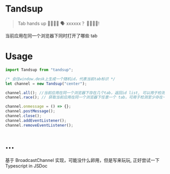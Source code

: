 # Tandsup

> Tab hands up 🙋🙋🙋🙋
> 🗣️ xxxxxx？
> 🙋🙋🙋🙋!

当前应用在同一个浏览器下同时打开了哪些 tab

# Usage

```js
import Tandsup from "tandsup";

/* 会往window.desk上生成一个随机id，代表当前tab标识 */
let channel = new Tandsup("center");

channel.all(); //当前应用在同一个浏览器下存在几个tab，返回id list, 可以用于检测tab是否存活
channel.race(); // 获取当前应用在同一个浏览器下任意一个 tab，可用于检测至少存在一个打开的tab

channel.onmessage = () => {};
channel.postMessage();
channel.close();
channel.addEventListener();
channel.removeEventListener();
```

# ...

基于 BroadcastChannel 实现，可能没什么卵用，但是写来玩玩, 正好尝试一下 Typescript in JSDoc
